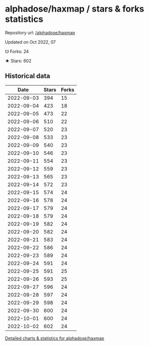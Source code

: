 # alphadose/haxmap / stars & forks statistics

Repository url: [/alphadose/haxmap](https://github.com/alphadose/haxmap)

Updated on Oct 2022, 07

☋ Forks: 24

★ Stars: 602

## Historical data
| Date | Stars | Forks |
|------|-------|-------|
| 2022-09-03 | 394 | 15 | 
| 2022-09-04 | 423 | 18 | 
| 2022-09-05 | 473 | 22 | 
| 2022-09-06 | 510 | 22 | 
| 2022-09-07 | 520 | 23 | 
| 2022-09-08 | 533 | 23 | 
| 2022-09-09 | 540 | 23 | 
| 2022-09-10 | 546 | 23 | 
| 2022-09-11 | 554 | 23 | 
| 2022-09-12 | 559 | 23 | 
| 2022-09-13 | 565 | 23 | 
| 2022-09-14 | 572 | 23 | 
| 2022-09-15 | 574 | 24 | 
| 2022-09-16 | 578 | 24 | 
| 2022-09-17 | 579 | 24 | 
| 2022-09-18 | 579 | 24 | 
| 2022-09-19 | 582 | 24 | 
| 2022-09-20 | 582 | 24 | 
| 2022-09-21 | 583 | 24 | 
| 2022-09-22 | 586 | 24 | 
| 2022-09-23 | 589 | 24 | 
| 2022-09-24 | 591 | 24 | 
| 2022-09-25 | 591 | 25 | 
| 2022-09-26 | 593 | 25 | 
| 2022-09-27 | 596 | 24 | 
| 2022-09-28 | 597 | 24 | 
| 2022-09-29 | 598 | 24 | 
| 2022-09-30 | 600 | 24 | 
| 2022-10-01 | 600 | 24 | 
| 2022-10-02 | 602 | 24 | 


[Detailed charts & statistics for alphadose/haxmap](https://reviewgithub.com/rep/alphadose/haxmap)
